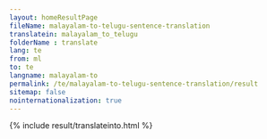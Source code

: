 ```yaml
---
layout: homeResultPage
fileName: malayalam-to-telugu-sentence-translation
translatein: malayalam_to_telugu
folderName : translate
lang: te
from: ml
to: te
langname: malayalam-to
permalink: /te/malayalam-to-telugu-sentence-translation/result
sitemap: false
nointernationalization: true
---
```

{% include result/translateinto.html %}

<script src="/js/result/translation.js" data-foldername="{{page.folderName}}" data-lang="{{page.lang}}"></script>
